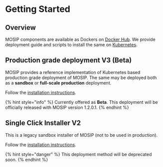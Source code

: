 # Getting Started

## Overview

MOSIP components are available as Dockers on [Docker Hub](broken-reference). We provide deployment guide and scripts to install the same on [Kubernetes](https://kubernetes.io).

## Production grade deployment V3 (Beta)

MOSIP provides a reference implementation of Kubernetes based production grade deployment of MOSIP. The same may be deployed both as a **sandbox** or **full-scale production** deployment.&#x20;

Follow the [installation instructions](https://github.com/mosip/mosip-infra/tree/1.2.0.1/deployment/v3).

{% hint style="info" %}
Currently offered as **Beta**.  This deployment will be officially released with MOSIP version 1.2.0.1. &#x20;
{% endhint %}

## Single Click Installer V2

This is a legacy sandbox installer of MOSIP (not to be used in production).

Follow the [installation instructions](https://github.com/mosip/mosip-infra/tree/release-1.2.0/deployment/sandbox-v2).

{% hint style="danger" %}
This deployment method will be deprecated soon.
{% endhint %}

